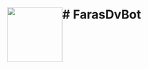 <h1> <img src="https://user-images.githubusercontent.com/93007857/212833278-3665e015-42a6-4e91-a912-4a0b7a77cc32.jpg"
  width="128"
  height="128"
  style="float:left;">
    # FarasDvBot
